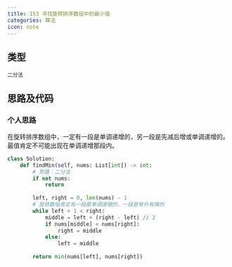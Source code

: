```yaml
---
title: 153 寻找旋转排序数组中的最小值
categories: 算法
icon: note
---
```


## 类型

`二分法`

## 思路及代码

### 个人思路

在旋转排序数组中，一定有一段是单调递增的，另一段是先减后增或单调递增的。最值肯定不可能出现在单调递增那段内。

```python
class Solution:
    def findMin(self, nums: List[int]) -> int:
        # 思路：二分法
        if not nums:
            return 
        
        left, right = 0, len(nums) - 1
        # 旋转数组肯定有一段是单调递增的，一段是有升有降的
        while left + 1 < right:
            middle = left + (right - left) // 2
            if nums[middle] < nums[right]:
                right = middle
            else:
                left = middle
        
        return min(nums[left], nums[right])

```
